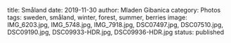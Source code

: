 title: Småland
date: 2019-11-30
author: Mladen Gibanica
category: Photos
tags: sweden, småland, winter, forest, summer, berries
image: IMG_6203.jpg, IMG_5748.jpg, IMG_7918.jpg, DSC07497.jpg, DSC07510.jpg, DSC09190.jpg, DSC09933-HDR.jpg, DSC09936-HDR.jpg
status: published